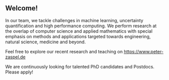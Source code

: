 ## Welcome!

In our team, we tackle challenges in machine learning, uncertainty quantification and
high performance computing. We perform research at the overlap of computer science and
applied mathematics with special emphasis on methods and applications targeted towards
engineering, natural science, medicine and beyond.

Feel free to explore our recent research and teaching on https://www.peter-zaspel.de

We are continuously looking for talented PhD candidates and Postdocs. Please apply!
